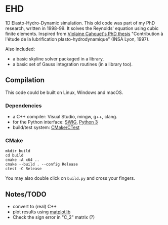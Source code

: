 # EHD

1D Elasto-Hydro-Dynamic simulation. This old code was part of my PhD research, written in 1998-99.
It solves the Reynolds' equation using cubic finite elements.
Inspired from [Violaine Cahouet's PhD thesis](http://www.theses.fr/1997ISAL0054) "Contribution à l'étude de la lubrification plasto-hydrodynamique" (INSA Lyon, 1997). 

Also included:
  * a basic skyline solver packaged in a library,
  * a basic set of Gauss integration routines (in a library too).

## Compilation

This code could be built on Linux, Windows and macOS. 

### Dependencies
  * a C++ compiler: Visual Studio, mingw, g++, clang.
  * for the Python interface: [SWIG](http://www.swig.org/), [Python 3](https://www.python.org/)
  * build/test system: [CMake/CTest](https://cmake.org/)

### CMake
```
mkdir build
cd build
cmake -A x64 ..
cmake --build . --config Release
ctest -C Release
```
You may also double click on `build.py` and cross your fingers.

## Notes/TODO

  * convert to (real) C++
  * plot results using [matplotlib](https://matplotlib.org/)
  * Check the sign error in "C_2" matrix (?)
